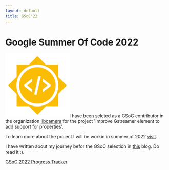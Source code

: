 ```yaml
---
layout: default
title: GSoC'22
---
```


# Google Summer Of Code 2022

<!-- ![gsoc_icon](/assets/Gsoc_icon.png) -->
<img src="/assets/Gsoc_icon.png" alt="gsoc_icon" width="200"/>I have been seleted as a GSoC contributor in the organization [libcamera](https://libcamera.org/) for the project 'Improve Gstreamer element to add support for properties'.

To learn more about the project I will be workin in summer of 2022 [visit](https://summerofcode.withgoogle.com/programs/2022/projects/WyqdLcia).

I have written about my journey befor the GSoC selection in [this](/gsoc/selection_prep) blog. Do read it :).

[GSoC 2022 Progress Tracker](/gsoc/home) 